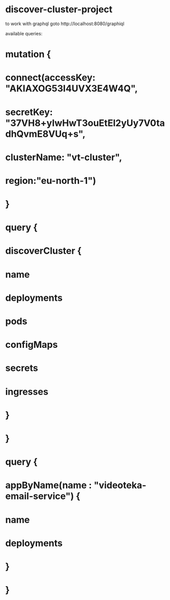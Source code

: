# discover-cluster-project

to work with graphql goto http://localhost:8080/graphiql

available queries:

# mutation {
#   connect(accessKey: "AKIAXOG53I4UVX3E4W4Q", 
#     secretKey: "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", 
#     clusterName: "vt-cluster", 
#     region:"eu-north-1") 
# }

# query {
#   discoverCluster {
#     name
#     deployments
#     pods
#     configMaps
#     secrets
#     ingresses
#   }
# }
  
# query {
# 	appByName(name : "videoteka-email-service") {
# 		name
# 		deployments
# 	}
# }
